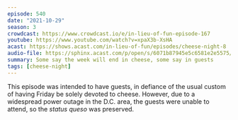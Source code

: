 ```yaml
---
episode: 540
date: "2021-10-29"
season: 3
crowdcast: https://www.crowdcast.io/e/in-lieu-of-fun-episode-167
youtube: https://www.youtube.com/watch?v=xpaX3b-XsHA
acast: https://shows.acast.com/in-lieu-of-fun/episodes/cheese-night-8
audio-file: https://sphinx.acast.com/p/open/s/6071b87945e5c6581e2e5575/e/618af31e8722a500131858de/media.mp3
summary: Some say the week will end in cheese, some say in guests
tags: [cheese-night]
---
```

This episode was intended to have guests, in defiance of the usual custom of having Friday be solely devoted to cheese. However, due to a widespread power outage in the D.C. area, the guests were unable to attend, so the _status queso_ was preserved.
